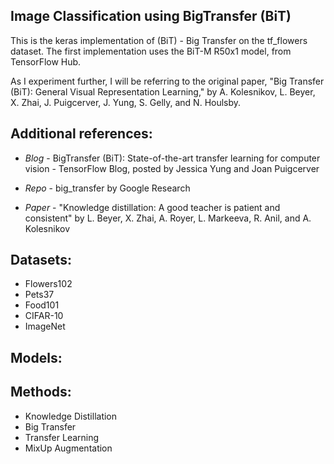 ## Image Classification using BigTransfer (BiT)

This is the keras implementation of (BiT) - Big Transfer on the tf_flowers dataset. The first implementation uses the BiT-M R50x1 model, from TensorFlow Hub. 

As I experiment further, I will be referring to the original paper, "Big Transfer (BiT): General Visual Representation Learning," by A. Kolesnikov, L. Beyer, X. Zhai, J. Puigcerver, J. Yung, S. Gelly, and N. Houlsby.

## Additional references:

- *Blog* - BigTransfer (BiT): State-of-the-art transfer learning for computer vision - TensorFlow Blog, posted by Jessica Yung and Joan Puigcerver

- *Repo* - big_transfer by Google Research

- *Paper* - "Knowledge distillation: A good teacher is patient and consistent" by L. Beyer, X. Zhai, A. Royer, L. Markeeva, R. Anil, and A. Kolesnikov         


## Datasets:

- Flowers102
- Pets37
- Food101
- CIFAR-10
- ImageNet

## Models:




## Methods:

- Knowledge Distillation
- Big Transfer
- Transfer Learning
- MixUp Augmentation



